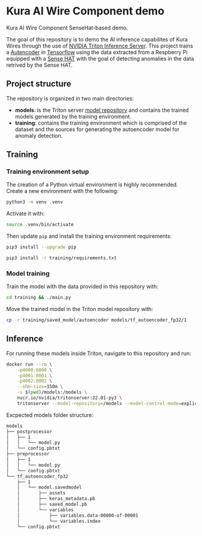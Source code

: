 # Kura AI Wire Component demo

Kura AI Wire Component SenseHat-based demo.

The goal of this repository is to demo the AI inference capabilites of Kura Wires through the use of [NVIDIA Triton Inference Server](https://developer.nvidia.com/nvidia-triton-inference-server). This project trains a [Autencoder](https://en.wikipedia.org/wiki/Autoencoder) in [Tensorflow](https://www.tensorflow.org/) using the data extracted from a Respberry Pi equipped with a [Sense HAT](https://www.raspberrypi.com/products/sense-hat/) with the goal of detecting anomalies in the data retrived by the Sense HAT.

## Project structure

The repository is organized in two main directories:
- **models**: is the Triton server [model repository](https://github.com/triton-inference-server/server/blob/main/docs/model_repository.md) and contains the trained models generated by the training environment.
- **training**: contains the training environment which is comprised of the dataset and the sources for generating the autoencoder model for anomaly detection.

## Training

### Training environment setup

The creation of a Python virtual environment is highly recommended. Create a new environment with the following:

```bash
python3 -m venv .venv
```

Activate it with:

```bash
source .venv/bin/activate
```

Then update `pip` and install the training environment requirements:

```bash
pip3 install --upgrade pip
```

```bash
pip3 install -r training/requirements.txt
```

### Model training

Train the model with the data provided in this repository with:

```bash
cd training && ./main.py
```

Move the trained model in the Triton model repository with:

```bash
cp -r training/saved_model/autoencoder models/tf_autoencoder_fp32/1
```

## Inference

For running these models inside Triton, navigate to this repository and run:

```bash
docker run --rm \
    -p4000:8000 \
    -p4001:8001 \
    -p4002:8002 \
    --shm-size=150m \
    -v $(pwd)/models:/models \
    nvcr.io/nvidia/tritonserver:22.01-py3 \
    tritonserver --model-repository=/models --model-control-mode=explicit
```

Excpected models folder structure:

```bash
models
├── postprocessor
│   ├── 1
│   │   └── model.py
│   └── config.pbtxt
├── preprocessor
│   ├── 1
│   │   └── model.py
│   └── config.pbtxt
└── tf_autoencoder_fp32
    ├── 1
    │   └── model.savedmodel
    │       ├── assets
    │       ├── keras_metadata.pb
    │       ├── saved_model.pb
    │       └── variables
    │           ├── variables.data-00000-of-00001
    │           └── variables.index
    └── config.pbtxt
```
